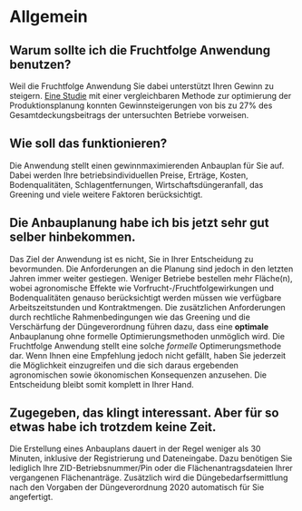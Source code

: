 # Allgemein

## Warum sollte ich die Fruchtfolge Anwendung benutzen?
Weil die Fruchtfolge Anwendung Sie dabei unterstützt Ihren Gewinn zu steigern.
[Eine Studie](http://www.gjae-online.de/news/pdfstamps/freeoutputs/GJAE-397_2006.pdf) mit einer vergleichbaren Methode zur optimierung der Produktionsplanung konnten Gewinnsteigerungen von bis zu 27% des Gesamtdeckungsbeitrags der untersuchten Betriebe vorweisen.

## Wie soll das funktionieren?
Die Anwendung stellt einen gewinnmaximierenden Anbauplan für Sie auf. Dabei werden Ihre betriebsindividuellen Preise, Erträge, Kosten, Bodenqualitäten, Schlagentfernungen,
Wirtschaftsdüngeranfall, das Greening und viele weitere Faktoren berücksichtigt.

## Die Anbauplanung habe ich bis jetzt sehr gut selber hinbekommen.
Das Ziel der Anwendung ist es nicht, Sie in Ihrer Entscheidung zu bevormunden.
Die Anforderungen an die Planung sind jedoch in den letzten Jahren immer weiter gestiegen. Weniger Betriebe bestellen mehr Fläche(n), wobei agronomische Effekte wie Vorfrucht-/Fruchtfolgewirkungen und Bodenqualitäten genauso berücksichtigt werden müssen wie verfügbare Arbeitszeitstunden und Kontraktmengen. Die zusätzlichen Anforderungen durch rechtliche Rahmenbedingungen wie das Greening und die Verschärfung der Düngeverordnung führen dazu, dass eine **optimale** Anbauplanung ohne formelle Optimierungsmethoden unmöglich wird. Die Fruchtfolge Anwendung stellt eine solche *formelle* Optimerungsmethode dar. Wenn Ihnen eine Empfehlung jedoch nicht gefällt,
haben Sie jederzeit die Möglichkeit einzugreifen und die sich daraus ergebenden agronomischen sowie ökonomischen Konsequenzen anzusehen. Die Entscheidung bleibt somit komplett in Ihrer Hand.

## Zugegeben, das klingt interessant. Aber für so etwas habe ich trotzdem keine Zeit.
Die Erstellung eines Anbauplans dauert in der Regel weniger als 30 Minuten, inklusive der Registrierung und Dateneingabe. Dazu benötigen Sie lediglich Ihre ZID-Betriebsnummer/Pin oder die Flächenantragsdateien Ihrer vergangenen Flächenanträge. Zusätzlich wird die Düngebedarfsermittlung nach den Vorgaben der Düngeverordnung 2020 automatisch für Sie angefertigt. 

<!--
## Was ist der Unterschied zwischen der Seite `fruchtfolge.uni-bonn.de` und `fruchtfolge.agp.uni-bonn.de`?
Es gibt keinen Unterschied. Tatsächlich liegt die Fruchtfolge Anwendung auf der Domain `fruchtfolge.agp.uni-bonn.de`. Das Kürzel **agp** steht dabei für **Agrarpolitik**. Die Domain `fruchtfolge.uni-bonn.de` lässt sich jedoch besser einprägen und stellt eine einfache Weiterleitung auf `fruchtfolge.agp.uni-bonn.de` dar.
-->